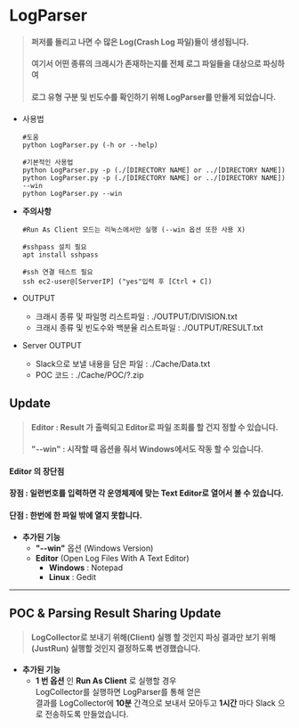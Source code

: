 # LogParser

> #### 퍼저를 돌리고 나면 수 많은 Log(Crash Log 파일)들이 생성됩니다.
> #### 여기서 어떤 종류의 크래시가 존재하는지를 전체 로그 파일들을 대상으로 파싱하여
> #### 로그 유형 구분 및 빈도수를 확인하기 위해 LogParser를 만들게 되었습니다.

- 사용법
	```
	#도움
	python LogParser.py (-h or --help)
	
	#기본적인 사용법
	python LogParser.py -p (./[DIRECTORY NAME] or ../[DIRECTORY NAME])
	python LogParser.py -p (./[DIRECTORY NAME] or ../[DIRECTORY NAME]) --win
	python LogParser.py --win
	```
- __주의사항__
	```
	#Run As Client 모드는 리눅스에서만 실행 (--win 옵션 또한 사용 X)

	#sshpass 설치 필요
	apt install sshpass

	#ssh 연결 테스트 필요
	ssh ec2-user@[ServerIP] ("yes"입력 후 [Ctrl + C])
	```


- OUTPUT
	- 크래시 종류 및 파일명 리스트파일         : ./OUTPUT/DIVISION.txt
	- 크래시 종류 및 빈도수와 백분율 리스트파일 : ./OUTPUT/RESULT.txt

- Server OUTPUT
	- Slack으로 보낼 내용을 담은 파일 : ./Cache/Data.txt
	- POC 코드                       : ./Cache/POC/?.zip
	
## Update

> #### __Editor__ : Result 가 출력되고 Editor로 파일 조회를 할 건지 정할 수 있습니다.   
> #### __"--win"__ : 시작할 때 옵션을 줘서 Windows에서도 작동 할 수 있습니다.      

#### Editor 의 장단점  
#### __장점__ : 일련번호를 입력하면 각 운영체제에 맞는 Text Editor로 열어서 볼 수 있습니다.   
#### __단점__ : 한번에 한 파일 밖에 열지 못합니다.

- __추가된 기능__
	- __"--win"__ 옵션 (Windows Version)
	- __Editor__ (Open Log Files With A Text Editor)
		- __Windows__ : Notepad
		- __Linux__   : Gedit

- - -
## POC & Parsing Result Sharing Update

> #### LogCollector로 보내기 위해(Client) 실행 할 것인지 파싱 결과만 보기 위해(JustRun) 실행할 것인지 결정하도록 변경했습니다.

- __추가된 기능__
	- __1 번 옵션__ 인 __Run As Client__ 로 실행할 경우   
	  LogCollector를 실행하면 LogParser를 통해 얻은   
	  결과를 LogCollector에 __10분__ 간격으로 보내서 모아두고 __1시간__ 마다 Slack 으로 전송하도록 만들었습니다.

